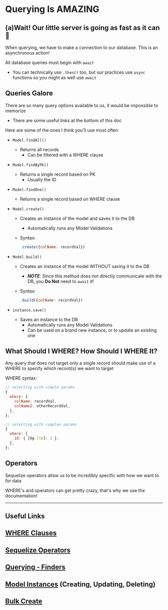 # Querying Is AMAZING

## (a)Wait! Our little server is going as fast as it can 🥺

When querying, we have to make a connection to our database. This is an asynchronous action!

All database queries must begin with `await`

- You can technically use `.then()` too, but our practices use `async` functions so you might as well use `await`

## Queries Galore

There are so many query options available to us, it would be impossible to memorize

- There are some useful links at the bottom of this doc

Here are some of the ones I think you'll use most often

- `Model.findAll()`

  - Returns all records
    - Can be filtered with a WHERE clause

- `Model.findByPk()`

  - Returns a single record based on PK
    - Usually the ID

- `Model.findOne()`

  - Returns a single record based on WHERE clause

- `Model.create()`

  - Creates an instance of the model and saves it to the DB
    - Automatically runs any Model Validations
  - Syntax:

    ```js
    .create({colName: recordVal})
    ```

- `Model.build()`

  - Creates an instance of the model WITHOUT saving it to the DB
    - **_NOTE_**: Since this method does not directly communicate with the DB, you **Do Not** need to `await` it!
  - Syntax:

    ```js
    .build({colName: recordVal})
    ```

- `instance.save()`

  - Saves an instance to the DB
    - Automatically runs any Model Validations
    - Can be used on a brand new instance, or to update an existing one

## What Should I WHERE? How Should I WHERE It?

Any query that does not target only a single record should make use of a WHERE to specify which record(s) we want to target

WHERE syntax:

```js
// selecting with simple params
{
  where: {
    colName: recordVal,
    colName2: otherRecordVal,
  },
};

// selecting with complex params
{
  where: {
    id: { [Op.lte]: 2 },
  },
};
```

## Operators

Sequelize operators allow us to be incredibly specific with how we want to for data

WHERE's and operators can get pretty crazy, that's why we use the documentation!

---

## Useful Links

## [WHERE Clauses](https://sequelize.org/docs/v6/core-concepts/model-querying-basics/#applying-where-clauses)

## [Sequelize Operators](https://sequelize.org/docs/v6/core-concepts/model-querying-basics/#operators)

## [Querying - Finders](https://sequelize.org/docs/v6/core-concepts/model-querying-finders/)

## [Model Instances](https://sequelize.org/docs/v6/core-concepts/model-instances) (Creating, Updating, Deleting)

## [Bulk Create](https://sequelize.org/api/v6/class/src/model.js~model#static-method-bulkCreate)


